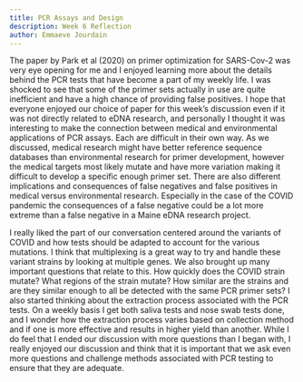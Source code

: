 ```yaml
---
title: PCR Assays and Design 
description: Week 6 Reflection 
author: Emmaeve Jourdain 
---
```


The paper by Park et al (2020) on primer optimization for SARS-Cov-2 was very eye opening for me and I enjoyed learning more about the details behind the PCR tests that have become a part of my weekly life. I was shocked to see that some of the primer sets actually in use are quite inefficient and have a high chance of providing false positives. I hope that everyone enjoyed our choice of paper for this week’s discussion even if it was not directly related to eDNA research, and personally I thought it was interesting to make the connection between medical and environmental applications of PCR assays. Each are difficult in their own way. As we discussed, medical research might have better reference sequence databases than environmental research for primer development, however the medical targets most likely mutate and have more variation making it difficult to develop a specific enough primer set. There are also different implications and consequences of false negatives and false positives in medical versus environmental research. Especially in the case of the COVID pandemic the consequences of a false negative could be a lot more extreme than a false negative in a Maine eDNA research project.

I really liked the part of our conversation centered around the variants of COVID and how tests should be adapted to account for the various mutations. I think that multiplexing is a great way to try and handle these variant strains by looking at multiple genes. We also brought up many important questions that relate to this. How quickly does the COVID strain mutate? What regions of the strain mutate? How similar are the strains and are they similar enough to all be detected with the same PCR primer sets? I also started thinking about the extraction process associated with the PCR tests. On a weekly basis I get both saliva tests and nose swab tests done, and I wonder how the extraction process varies based on collection method and if one is more effective and results in higher yield than another. While I do feel that I ended our discussion with more questions than I began with, I really enjoyed our discussion and think that it is important that we ask even more questions and challenge methods associated with PCR testing to ensure that they are adequate. 
